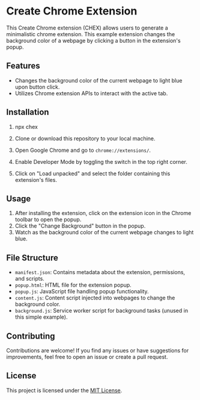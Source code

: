 # Create Chrome Extension

This Create Chrome extension (CHEX) allows users to generate a minimalistic chrome extension. This example extension changes the background color of a webpage by clicking a button in the extension's popup.

## Features

- Changes the background color of the current webpage to light blue upon button click.
- Utilizes Chrome extension APIs to interact with the active tab.

## Installation

1. npx chex

2. Clone or download this repository to your local machine.
3. Open Google Chrome and go to `chrome://extensions/`.
4. Enable Developer Mode by toggling the switch in the top right corner.
5. Click on "Load unpacked" and select the folder containing this extension's files.

## Usage

1. After installing the extension, click on the extension icon in the Chrome toolbar to open the popup.
2. Click the "Change Background" button in the popup.
3. Watch as the background color of the current webpage changes to light blue.

## File Structure

- `manifest.json`: Contains metadata about the extension, permissions, and scripts.
- `popup.html`: HTML file for the extension popup.
- `popup.js`: JavaScript file handling popup functionality.
- `content.js`: Content script injected into webpages to change the background color.
- `background.js`: Service worker script for background tasks (unused in this simple example).

## Contributing

Contributions are welcome! If you find any issues or have suggestions for improvements, feel free to open an issue or create a pull request.

## License

This project is licensed under the [MIT License](LICENSE).